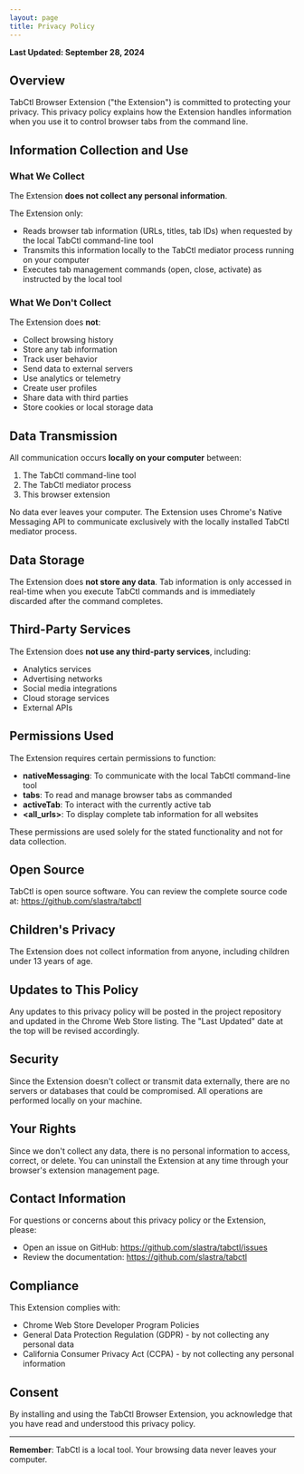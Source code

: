 ```yaml
---
layout: page
title: Privacy Policy
---
```


**Last Updated: September 28, 2024**

## Overview

TabCtl Browser Extension ("the Extension") is committed to protecting your privacy. This privacy policy explains how the Extension handles information when you use it to control browser tabs from the command line.

## Information Collection and Use

### What We Collect

The Extension **does not collect any personal information**.

The Extension only:
- Reads browser tab information (URLs, titles, tab IDs) when requested by the local TabCtl command-line tool
- Transmits this information locally to the TabCtl mediator process running on your computer
- Executes tab management commands (open, close, activate) as instructed by the local tool

### What We Don't Collect

The Extension does **not**:
- Collect browsing history
- Store any tab information
- Track user behavior
- Send data to external servers
- Use analytics or telemetry
- Create user profiles
- Share data with third parties
- Store cookies or local storage data

## Data Transmission

All communication occurs **locally on your computer** between:
1. The TabCtl command-line tool
2. The TabCtl mediator process
3. This browser extension

No data ever leaves your computer. The Extension uses Chrome's Native Messaging API to communicate exclusively with the locally installed TabCtl mediator process.

## Data Storage

The Extension does **not store any data**. Tab information is only accessed in real-time when you execute TabCtl commands and is immediately discarded after the command completes.

## Third-Party Services

The Extension does **not use any third-party services**, including:
- Analytics services
- Advertising networks
- Social media integrations
- Cloud storage services
- External APIs

## Permissions Used

The Extension requires certain permissions to function:

- **nativeMessaging**: To communicate with the local TabCtl command-line tool
- **tabs**: To read and manage browser tabs as commanded
- **activeTab**: To interact with the currently active tab
- **<all_urls>**: To display complete tab information for all websites

These permissions are used solely for the stated functionality and not for data collection.

## Open Source

TabCtl is open source software. You can review the complete source code at:
https://github.com/slastra/tabctl

## Children's Privacy

The Extension does not collect information from anyone, including children under 13 years of age.

## Updates to This Policy

Any updates to this privacy policy will be posted in the project repository and updated in the Chrome Web Store listing. The "Last Updated" date at the top will be revised accordingly.

## Security

Since the Extension doesn't collect or transmit data externally, there are no servers or databases that could be compromised. All operations are performed locally on your machine.

## Your Rights

Since we don't collect any data, there is no personal information to access, correct, or delete. You can uninstall the Extension at any time through your browser's extension management page.

## Contact Information

For questions or concerns about this privacy policy or the Extension, please:
- Open an issue on GitHub: https://github.com/slastra/tabctl/issues
- Review the documentation: https://github.com/slastra/tabctl

## Compliance

This Extension complies with:
- Chrome Web Store Developer Program Policies
- General Data Protection Regulation (GDPR) - by not collecting any personal data
- California Consumer Privacy Act (CCPA) - by not collecting any personal information

## Consent

By installing and using the TabCtl Browser Extension, you acknowledge that you have read and understood this privacy policy.

---

**Remember**: TabCtl is a local tool. Your browsing data never leaves your computer.
